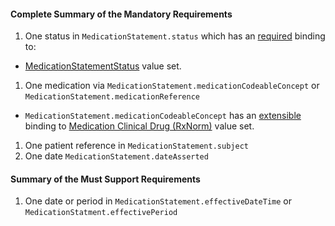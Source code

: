 #### Complete Summary of the Mandatory Requirements


1.  One status in `MedicationStatement.status` which has an [required](http://build.fhir.org/terminologies.html#required) binding to:
-   [MedicationStatementStatus] value set.
1.  One medication via `MedicationStatement.medicationCodeableConcept` or `MedicationStatement.medicationReference`   
-  `MedicationStatement.medicationCodeableConcept` has an [extensible](http://build.fhir.org/terminologies.html#extensible) binding to [Medication Clinical Drug (RxNorm)] value set.
1.  One patient reference in `MedicationStatement.subject`
1.  One date `MedicationStatement.dateAsserted`

#### Summary of the Must Support Requirements

1.  One date or period in `MedicationStatement.effectiveDateTime` or `MedicationStatment.effectivePeriod`


  [Medication Clinical Drug (RxNorm)]: valueset-us-core-medication-codes.html
  [MedicationStatusStatus]: http://build.fhir.org/valueset-medication-request-status.html

[MedicationStatementStatus]: http://build.fhir.org/valueset-medication-statement-status.html
